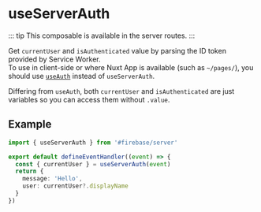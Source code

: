 # useServerAuth

::: tip
This composable is available in the server routes.
:::

Get `currentUser` and `isAuthenticated` value by parsing the ID token provided by Service Worker.\
To use in client-side or where Nuxt App is available (such as `~/pages/`), you should use [`useAuth`](./use-auth) instead of `useServerAuth`.

Differing from `useAuth`, both `currentUser` and `isAuthenticated` are just variables so you can access them without `.value`.

## Example

```ts
import { useServerAuth } from '#firebase/server'

export default defineEventHandler((event) => {
  const { currentUser } = useServerAuth(event)
  return {
    message: 'Hello',
    user: currentUser?.displayName
  }
})

```
